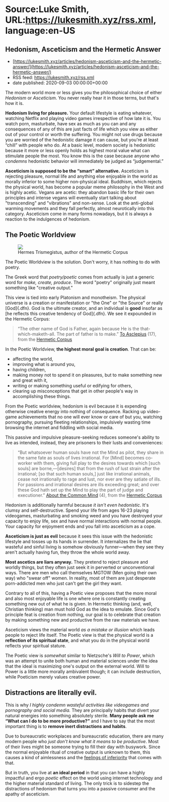 # Source:Luke Smith, URL:https://lukesmith.xyz/rss.xml, language:en-US

## Hedonism, Asceticism and the Hermetic Answer
 - [https://lukesmith.xyz/articles/hedonism-asceticism-and-the-hermetic-answer/](https://lukesmith.xyz/articles/hedonism-asceticism-and-the-hermetic-answer/)
 - RSS feed: https://lukesmith.xyz/rss.xml
 - date published: 2020-09-03 00:00:00+00:00

<p>The modern world more or less gives you the philosophical choice of
either <em>Hedonism</em> or <em>Asceticism</em>. You never really hear it
in those terms, but that's how it is.</p>
<p><strong>Hedonism living for pleasure.</strong> Your default lifestyle is eating
whatever, watching Netflix and playing video games irrespective of how
late it is. You watch porn, masturbate, have sex as much as you can and
any consequences of any of this are just facts of life which you view as
either out of your control or worth the suffering. You might not use
drugs because you are worried of the hedonistic damage it can cause, but
you're at least &ldquo;chill&rdquo; with people who do. At a basic level, modern
society is hedonistic because it more or less openly holds as highest
moral value what can stimulate people the most. You know this is the
case because anyone who <em>condemns</em> hedonistic behavior will immediately
be judged as &ldquo;judgemental.&rdquo;</p>
<p><strong>Asceticism is supposed to be the &ldquo;smart&rdquo; alternative.</strong> Asceticism is
rejecting pleasure, normal life and anything else enjoyable in the world
as morally inferior to some higher non-physical ideal. Buddhism, which
rejects the physical world, has become a popular meme philosophy in the
West and is highly acetic. Vegans are acetic: they abandon basic life
for their own principles and intense vegans will eventually start
talking about &quot;transcending&quot; and &quot;vibrations&quot; and non-sense. Look at
the anti-global warming movements and they fall perfectly, almost
neurotically into this category. Asceticism come in many forms nowadays,
but it is always a reaction to the indulgences of hedonism.</p>
<h2 id="the-poetic-worldview">The Poetic Worldview</h2>
<p><a href="https://renaissanceastrology.com/hermestrismegistus.html"></a></p>

<figure class="resright"><img src="https://lukesmith.xyz/pix/hermes.png" /><figcaption>Hermes Trismegistus, author of the Hermetic Corpus</figcaption></figure>

<p>The Poetic Worldview is the solution. Don't worry, it has nothing to do
with poetry.</p>
<p>The Greek word that <em>poetry/poetic</em> comes from actually is just a
generic word for <em>make, create, produce</em>. The word &quot;poetry&quot; originally
just meant something like &quot;creative output.&quot;</p>
<p>This view is tied into early Platonism and monotheism. The physical
universe is a creation or manifestation or &quot;the One&quot; or &quot;the Source&quot;
or really [God]{.dfn}. God is the ultimate creator, and an individual is
<strong>good</strong> insofar as [he reflects this creative tendency of God]{.dfn}.
We see it expounded in the Hermetic Corpus:</p>
<blockquote>
<p>&ldquo;The other name of God is Father, again because He is the
that-which-maketh-all. The part of father is to make.&rdquo; <a href="http://www.gnosis.org/library/grs-mead/TGH-v2/th205.html">To
Asclepius</a>
(17), from the <a href="http://www.gnosis.org/library/hermet.htm">Hermetic
Corpus</a></p>
</blockquote>
<p>In the Poetic Worldview, <strong>the highest moral goal is creation</strong>. That
can be:</p>
<ul>
<li>affecting the world,</li>
<li>improving what is around you,</li>
<li>having children,</li>
<li>making money not to spend it on pleasures, but to make something new
and great with it,</li>
<li>writing or making something useful or edifying for others,</li>
<li>clearing up misconceptions that get in other people's way in
accomplishing these things.</li>
</ul>
<p>From the Poetic worldview, hedonism is evil because it is expending
otherwise creative energy into nothing of consequence. Racking up
video-game achievements that no one will ever know or care of but you,
watching pornography, pursuing fleeting relationships, impulsively
wasting time browsing the internet and fiddling with social media.</p>
<p>This passive and impulsive pleasure-seeking reduces someone's ability
to live as intended, instead, they are prisoners to their lusts and
conveniences:</p>
<blockquote>
<p>&ldquo;But whatsoever human souls have not the Mind as pilot, they share in
the same fate as souls of lives irrational. For [Mind] becomes
co-worker with them, giving full play to the desires towards which
[such souls] are borne,&mdash;[desires] that from the rush of lust
strain after the irrational; [so that such human souls,] just like
irrational animals, cease not irrationally to rage and lust, nor ever
are they satiate of ills. For passions and irrational desires are ills
exceeding great; and over these God hath set up the Mind to play the
part of judge and executioner.&rdquo; <a href="http://www.gnosis.org/library/grs-mead/TGH-v2/th225.html">About the Common
Mind</a> (4),
from the <a href="http://www.gnosis.org/library/hermet.htm">Hermetic Corpus</a></p>
</blockquote>
<p>Hedonism is additionally harmful because <em>it isn't even hedonistic</em>.
It's clumsy and self-destructive. Spend your life from ages 16-23
playing videogames, masturbating and smoking weed and you have destroyed
your capacity to enjoy life, sex and have normal interactions with
normal people. Your capacity for enjoyment ends and you fall into
asceticism as a cope.</p>
<p><strong>Asceticism is just as evil</strong> because it sees this issue with the
hedonistic lifestyle and tosses up its hands in surrender. It
internalizes the lie that wasteful and sinful living is somehow
obviously funner&mdash;when they see they aren't actually having fun, they
throw the whole world away.</p>
<p><strong>Most ascetics are liars anyway.</strong> They pretend to reject pleasure and
worldly things, but they often just seek it in perverted or
unconventional ways. There are men who call themselves MGTOW (Men going
their own way) who &quot;swear off&quot; women. In reality, most of them are
just desperate porn-addicted men who just can't get the girl they want.</p>
<p>Contrary to all of this, having a Poetic view proposes that the more
moral and also most enjoyable life is one where one is constantly
creating something new out of what he is given. In Hermetic thinking
(and, well, Christian thinking) man must hold God as the idea to
emulate. Since God's principle feat is creation from nothing, our goal
is to celebrate that creation by making something new and productive
from the raw materials we have.</p>
<p>Asceticism views the material world <em>as a mistake or illusion</em> which
leads people to reject life itself. The Poetic view is that the physical
world is a <strong>reflection of its spiritual state</strong>, and what you do in the
physical world reflects your spiritual stature.</p>
<p>The Poetic view is <em>somewhat</em> similar to Nietzsche's <em>Will to Power</em>,
which was an attempt to unite both human and material
sciences under the idea that the ideal is maximizing one's output on
the external world. Will to Power is a little more morally ambivalent
though; it can include destruction, while Poeticism merely values
creative power.</p>
<h2 id="distractions-are-literally-evil">Distractions are literally evil.</h2>
<p>This is why <em>I highly condemn wasteful activities like videogames and pornography and social media.</em> They are principally habits that
divert your natural energies into something absolutely sterile. <strong>Many
people ask me &ldquo;What can I do to be more productive?&rdquo;</strong> and I have to say
that the most important thing is to <strong>remove inert distractions and
habits</strong>.</p>
<p>Due to bureaucratic workplaces and bureaucratic education, there are
many modern people who <em>just don't know what it means to be
productive</em>. Most of their lives might be someone trying to fill their
day with busywork. Since the normal enjoyable ritual of creative output
is unknown to them, this causes a kind of aimlessness and the <a href="https://lukesmith.xyz/files/unabomber.pdf">feelings
of inferiority</a> that comes with that.</p>
<p>But in truth, you live at <strong>an ideal period</strong> in that you can have a
highly impactful and ergo <em>poetic</em> effect on the world using internet
technology and the higher material standard of living. The only trick is
to sidestep the distractions of hedonism that turns you into a passive
consumer and the apathy of asceticism.</p>

